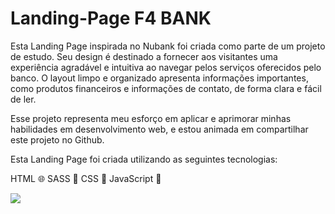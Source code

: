 # Landing-Page F4 BANK

Esta Landing Page inspirada no Nubank foi criada como parte de um projeto de estudo. Seu design é destinado a fornecer aos visitantes uma experiência agradável e intuitiva ao navegar pelos serviços oferecidos pelo banco. O layout limpo e organizado apresenta informações importantes, como produtos financeiros e informações de contato, de forma clara e fácil de ler.

Esse projeto representa meu esforço em aplicar e aprimorar minhas habilidades em desenvolvimento web, e estou animada em compartilhar este projeto no Github.

Esta Landing Page foi criada utilizando as seguintes tecnologias:

HTML 🌐
SASS 💄
CSS 🎨
JavaScript 🚀

<img src="https://i.ibb.co/f9jpN36/127-0-0-1-5501.png"/>
